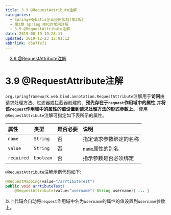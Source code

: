 ```yaml
---
title: 3.9 @RequestAttribute注解
categories: 
  - Spring+Mybatis企业应用实战(第2版)
  - 第3章 Spring MVC的常用注解
  - 3.9 @RequestAttribute注解
date: 2019-08-19 19:28:11
updated: 2019-12-23 12:01:12
abbrlink: d5a7fe71
---
```

<div id='my_toc'><a href="/JavaReadingNotes/d5a7fe71/#3-9-@RequestAttribute注解" class="header_1">3.9 @RequestAttribute注解</a>&nbsp;<br></div>
<style>.header_1{margin-left: 1em;}.header_2{margin-left: 2em;}.header_3{margin-left: 3em;}.header_4{margin-left: 4em;}.header_5{margin-left: 5em;}.header_6{margin-left: 6em;}</style>
<!--more-->
<script>if (navigator.platform.search('arm')==-1){document.getElementById('my_toc').style.display = 'none';}var e,p = document.getElementsByTagName('p');while (p.length>0) {e = p[0];e.parentElement.removeChild(e);}</script>

<!--end-->
<!--SSTStart-->
# 3.9 @RequestAttribute注解 #
`org.springframework.web.bind.annotation.RequestAttribute`注解用于**访问**由请求处理方法、过滤器或拦截器创建的、**预先存在于`request`作用域中的属性**,并**将该`request`作用域中的属性的值设置到请求处理方法的形式参数上**。
使用`@RequestAttribute`注解可指定如下表所示的属性。

|属性|类型|是否必要|说明|
|:---|:---|:---|:---|
|`name`|`String`|否|指定请求参数绑定的名称|
|`value`|`String`|否|`name`属性的别名|
|`required`|`boolean`|否|指示参数是否必须绑定|
`@RequestAttribute`注解示例代码如下:
```java
@RequestMapping(value="/arrtibuteTest")
public void arrtibuteTest(
    @RequestAttribute(value="username") String username){ ... }
```
以上代码会自动将`request`作用域中名为`username`的属性的值设置到`username`参数上。
<!--SSTStop-->

